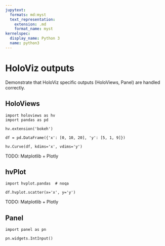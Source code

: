 ```yaml
---
jupytext:
  formats: md:myst
  text_representation:
    extension: .md
    format_name: myst
kernelspec:
  display_name: Python 3
  name: python3
---
```


# HoloViz outputs

Demonstrate that HoloViz specific outputs (HoloViews, Panel) are handled correctly.

## HoloViews

```{code-cell} ipython3
import holoviews as hv
import pandas as pd

hv.extension('bokeh')

df = pd.DataFrame({'x': [0, 10, 20], 'y': [5, 1, 9]})

hv.Curve(df, kdims='x', vdims='y')
```

TODO: Matplotlib + Plotly

## hvPlot

```{code-cell} ipython3
import hvplot.pandas  # noqa

df.hvplot.scatter(x='x', y='y')
```

TODO: Matplotlib + Plotly


## Panel

```{code-cell} ipython3
import panel as pn

pn.widgets.IntInput()
```
